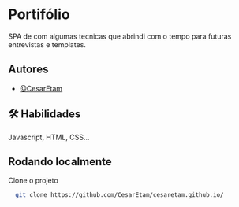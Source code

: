 # Portifólio

SPA de com algumas tecnicas que abrindi com o tempo para futuras entrevistas e templates.




## Autores

- [@CesarEtam](https://www.github.com/cesaretam)


## 🛠 Habilidades
Javascript, HTML, CSS...


## Rodando localmente

Clone o projeto

```bash
  git clone https://github.com/CesarEtam/cesaretam.github.io/
```
